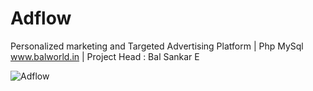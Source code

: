 # Adflow
Personalized marketing and Targeted Advertising Platform | Php MySql
www.balworld.in | Project Head : Bal Sankar E

![Adflow](https://images.pexels.com/photos/67636/rose-blue-flower-rose-blooms-67636.jpeg?auto=compress&cs=tinysrgb&dpr=1&w=500)
